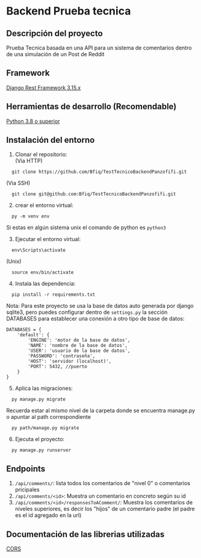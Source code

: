# Backend Prueba tecnica

## Descripción del proyecto
Prueba Tecnica basada en una API para un sistema de comentarios dentro de una simulación de un Post de Reddit

## Framework
[Django Rest Framework 3.15.x](https://www.django-rest-framework.org/community/release-notes/#315x-series)

## Herramientas de desarrollo (Recomendable)

[Python 3.8 o superior](https://www.python.org/downloads/)

## Instalación del entorno

1. Clonar el repositorio:  
(Via HTTP)  
```
  git clone https://github.com/Bfiq/TestTecnicoBackendPanzofifi.git
```
(Via SSH)
```
  git clone git@github.com:Bfiq/TestTecnicoBackendPanzofifi.git
```

2. crear el entorno virtual:
```
  py -m venv env
```
Si estas en algún sistema unix el comando de python es `python3`

3. Ejecutar el entorno virtual:
```
  env\Scripts\activate
```
(Unix)
```
  source env/bin/activate
```

4. Instala las dependencia:
```
  pip install -r requirements.txt
```

Nota: Para este proyecto se usa la base de datos auto generada por django sqlite3, pero puedes configurar dentro de `settings.py` la sección DATABASES para establecer una conexión a otro tipo de base de datos:
```
DATABASES = {
    'default': {
        'ENGINE': 'motor de la base de datos',
        'NAME': 'nombre de la base de datos',
        'USER': 'usuario de la base de datos',
        'PASSWORD': 'contraseña',
        'HOST': 'servidor (localhost)',
        'PORT': 5432, //puerto
    }
}
```

5. Aplica las migraciones:
```
  py manage.py migrate
```
Recuerda estar al mismo nivel de la carpeta donde se encuentra manage.py o apuntar al path correspondiente
```
  py path/manage.py migrate
```

6. Ejecuta el proyecto:
```
  py manage.py runserver
```

## Endpoints
1. `/api/comments/`: lista todos los comentarios de "nivel 0" o comentarios pricipales
2. `/api/comments/<id>`: Muestra un comentario en concreto según su id
3. `/api/comments/<id>/responsesToAComment/`: Muestra los comentarios de niveles superiores, es decir los "hijos" de un comentario padre (el padre es el id agregado en la url)

## Documentación de las librerias utilizadas
[CORS](https://pypi.org/project/django-cors-headers/)
